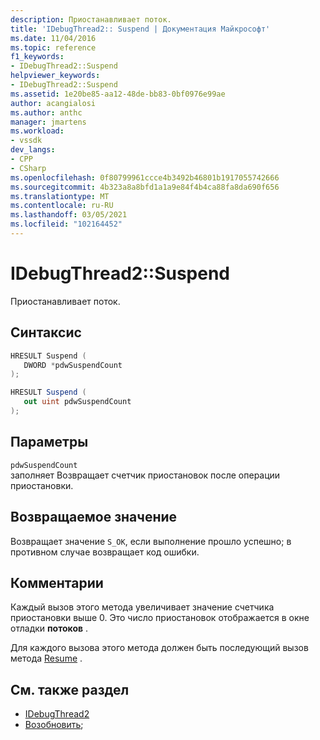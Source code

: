```yaml
---
description: Приостанавливает поток.
title: 'IDebugThread2:: Suspend | Документация Майкрософт'
ms.date: 11/04/2016
ms.topic: reference
f1_keywords:
- IDebugThread2::Suspend
helpviewer_keywords:
- IDebugThread2::Suspend
ms.assetid: 1e20be85-aa12-48de-bb83-0bf0976e99ae
author: acangialosi
ms.author: anthc
manager: jmartens
ms.workload:
- vssdk
dev_langs:
- CPP
- CSharp
ms.openlocfilehash: 0f80799961ccce4b3492b46801b1917055742666
ms.sourcegitcommit: 4b323a8a8bfd1a1a9e84f4b4ca88fa8da690f656
ms.translationtype: MT
ms.contentlocale: ru-RU
ms.lasthandoff: 03/05/2021
ms.locfileid: "102164452"
---
```

# <a name="idebugthread2suspend"></a>IDebugThread2::Suspend
Приостанавливает поток.

## <a name="syntax"></a>Синтаксис

```cpp
HRESULT Suspend ( 
   DWORD *pdwSuspendCount
);
```

```csharp
HRESULT Suspend ( 
   out uint pdwSuspendCount
);
```

## <a name="parameters"></a>Параметры
`pdwSuspendCount`\
заполняет Возвращает счетчик приостановок после операции приостановки.

## <a name="return-value"></a>Возвращаемое значение
 Возвращает значение `S_OK`, если выполнение прошло успешно; в противном случае возвращает код ошибки.

## <a name="remarks"></a>Комментарии
 Каждый вызов этого метода увеличивает значение счетчика приостановки выше 0. Это число приостановок отображается в окне отладки **потоков** .

 Для каждого вызова этого метода должен быть последующий вызов метода [Resume](../../../extensibility/debugger/reference/idebugthread2-resume.md) .

## <a name="see-also"></a>См. также раздел
- [IDebugThread2](../../../extensibility/debugger/reference/idebugthread2.md)
- [Возобновить](../../../extensibility/debugger/reference/idebugthread2-resume.md);
